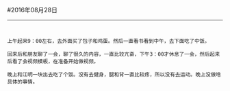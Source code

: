 #2016年08月28日
- - - - -
#
    上午起来9：00左右，去外面买了包子和鸡蛋。然后一直看书看到中午，去下面吃了中饭。

    回来后和朋友聊了一会，聊了很久的内容，一直比较亢奋，下午3：00才休息了一会，然后起来后看了会视频模板，在准备开始做视频。

    晚上和江明一块出去吃了个饭。没有去健身，腿和背一直比较疼，所以没有去运动。晚上没做啥具体的事情。